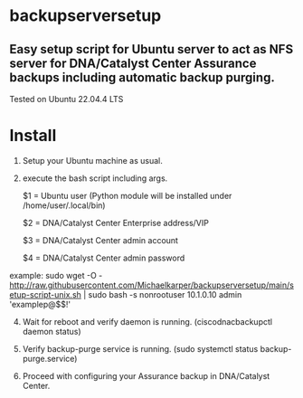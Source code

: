# backupserversetup
## Easy setup script for Ubuntu server to act as NFS server for DNA/Catalyst Center Assurance backups including automatic backup purging. 

Tested on Ubuntu 22.04.4 LTS
# Install
1. Setup your Ubuntu machine as usual.
2. execute the bash script including args.

   $1 = Ubuntu user
      (Python module will be installed under /home/user/.local/bin)
   
   $2 = DNA/Catalyst Center Enterprise address/VIP
   
   $3 = DNA/Catalyst Center admin account
   
   $4 = DNA/Catalyst Center admin password

example: sudo wget -O - http://raw.githubusercontent.com/Michaelkarper/backupserversetup/main/setup-script-unix.sh | sudo bash -s nonrootuser 10.1.0.10 admin 'examplep@$$!'

4. Wait for reboot and verify daemon is running. (ciscodnacbackupctl daemon status)

5. Verify backup-purge service is running. (sudo systemctl status backup-purge.service)

6. Proceed with configuring your Assurance backup in DNA/Catalyst Center.

